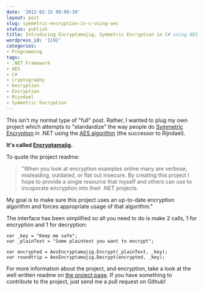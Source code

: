 ```yaml
---
date: '2012-02-15 08:00:30'
layout: post
slug: symmetric-encryption-in-c-using-aes
status: publish
title: Introducing Encryptamajig, Symmetric Encryption in C# using AES
wordpress_id: '1192'
categories:
- Programming
tags:
- .NET Framework
- AES
- C#
- Cryptography
- Decryption
- Encryption
- Rijndael
- Symmetric Encryption
---
```


This isn't my normal type of "full" post. Rather, I wanted to plug my own project which attempts to "standardize" the way people do [Symmetric Encryption](http://en.wikipedia.org/wiki/Symmetric-key_algorithm) in .NET using the [AES algorithm](http://en.wikipedia.org/wiki/Advanced_Encryption_Standard) (the successor to Rijndael).

**It's called [Encryptamajig](https://github.com/jbubriski/Encryptamajig).**

To quote the project readme:

> "When you look at encryption examples online many are verbose, misleading, outdated, or flat out insecure. By creating this project I hope to provide a single resource that myself and others can use to incoporate encryption into their .NET projects.

My goal is to make sure this project uses an up-to-date encryption algorithm and forces appropriate usage of that algorithm."

The interface has been simplified so all you need to do is make 2 calls, 1 for encryption and 1 for decryption:

    var _key = "Keep me safe";
    var _plainText = "Some plaintext you want to encrypt";
    
    var encrypted = AesEncryptamajig.Encrypt(_plainText, _key);
    var roundtrip = AesEncryptamajig.Decrypt(encrypted, _key);

For more information about the project, and encryption, take a look at the well written readme on [the project page](https://github.com/jbubriski/Encryptamajig). If you have something to contribute to the project, just send me a pull request on Github!
